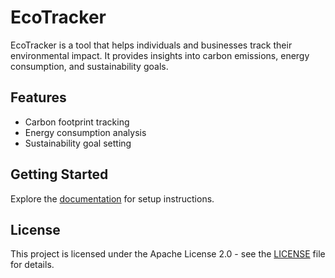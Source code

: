 # EcoTracker

EcoTracker is a tool that helps individuals and businesses track their environmental impact. It provides insights into carbon emissions, energy consumption, and sustainability goals.

## Features
- Carbon footprint tracking
- Energy consumption analysis
- Sustainability goal setting

## Getting Started
Explore the [documentation](docs/index.md) for setup instructions.

## License
This project is licensed under the Apache License 2.0 - see the [LICENSE](LICENSE) file for details.

